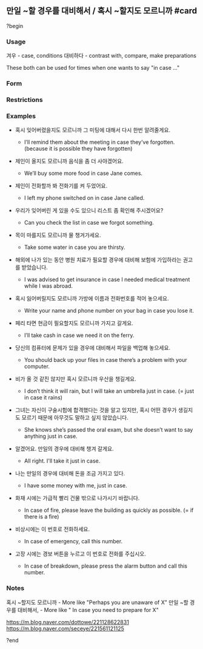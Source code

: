 
## 만일 ~할 경우를 대비해서 / 혹시 ~할지도 모르니까 #card
?begin
### Usage
겨우 - case, conditions
대비하다 - contrast with, compare, make preparations

These both can be used for times when one wants to say "in case ..."
### Form
### Restrictions
### Examples
* 혹시 잊어버렸을지도 모르니까 그 미팅에 대해서 다시 한번 알려줄게요.
	* I’ll remind them about the meeting in case they’ve forgotten. (because it is possible they have forgotten)

* 제인이 올지도 모르니까 음식을 좀 더 사야겠어요.
	* We’ll buy some more food in case Jane comes.
​
* 제인이 전화할까 봐 전화기를 켜 두었어요.
	* I left my phone switched on in case Jane called.

* 우리가 잊어버린 게 있을 수도 있으니 리스트 좀 확인해 주시겠어요?
	* Can you check the list in case we forgot something.

* 목이 마를지도 모르니까 물 챙겨가세요.
	* Take some water in case you are thirsty.

* 해외에 나가 있는 동안 병원 치료가 필요할 경우에 대비해 보험에 가입하라는 권고를 받았습니다.
	* I was advised to get insurance in case I needed medical treatment while I was abroad.

* 혹시 잃어버릴지도 모르니까 가방에 이름과 전화번호를 적어 놓으세요.
	* Write your name and phone number on your bag in case you lose it.

* 페리 타면 현금이 필요할지도 모르니까 가지고 갈게요.
	* I’ll take cash in case we need it on the ferry.

* 당신의 컴퓨터에 문제가 있을 경우에 대비해서 파일을 백업해 놓으세요.​
	* You should back up your files in case there’s a problem with your computer.

* 비가 올 것 같진 않지만 혹시 모르니까 우산을 챙길게요.
	* I don’t think it will rain, but I will take an umbrella just in case. (= just in case it rains)

* 그녀는 자신이 구술시험에 합격했다는 것을 알고 있지만, 혹시 어떤 경우가 생길지도 모르기 때문에 아무것도 말하고 싶지 않았습니다.
	* She knows she’s passed the oral exam, but she doesn’t want to say anything just in case.

* 알겠어요. 만일의 경우에 대비해 챙겨 갈게요.
	* All right. I'll take it just in case.

* 나는 만일의 경우에 대비해 돈을 조금 가지고 있다.
	* I have some money with me, just in case.

* 화재 시에는 가급적 빨리 건물 밖으로 나가시기 바랍니다.
	* In case of fire, please leave the building as quickly as possible. (= if there is a fire)

* 비상시에는 이 번호로 전화하세요.
	* In case of emergency, call this number.
​
* 고장 시에는 경보 버튼을 누르고 이 번호로 전화를 주십시오.
	* In case of breakdown, please press the alarm button and call this number.
### Notes
혹시 ~할지도 모르니까 - More like "Perhaps you are unaware of X"
만일 ~할 경우를 대비해서, - More like " In case you need to prepare for X"

https://m.blog.naver.com/dottowe/221128622831
https://m.blog.naver.com/seceye/221561121125
<!--SR:!2025-09-03,30,230-->
?end
